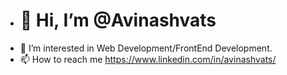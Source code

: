 - # 👋 Hi, I’m @Avinashvats
- 👀 I’m interested in Web Development/FrontEnd Development.
- 📫 How to reach me https://www.linkedin.com/in/avinashvats/

<!---
Avinashvats/Avinashvats is a ✨ special ✨ repository because its `README.md` (this file) appears on your GitHub profile.
You can click the Preview link to take a look at your changes.
--->

